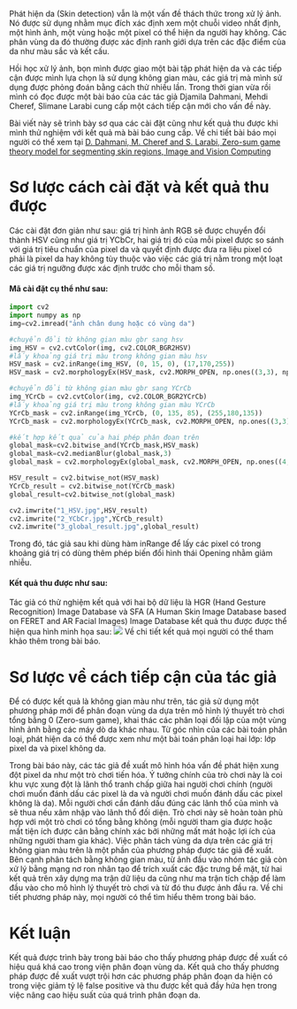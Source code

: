 Phát hiện da (Skin detection) vẫn là một vấn đề thách thức trong xử lý ảnh. Nó được sử dụng nhằm mục đích xác định xem một chuỗi video nhất định, một hình ảnh, một vùng hoặc một pixel có thể hiện da người hay không. Các phân vùng da đó thường được xác định ranh giới dựa trên các đặc điểm của da như màu sắc và kết cấu. 

Hồi học xử lý ảnh, bọn mình được giao một bài tập phát hiện da và các tiếp cận được mình lựa chọn là sử dụng không gian màu, các giá trị mà mình sử dụng được phỏng đoán bằng cách thử nhiều lần. Trong thời gian vừa rồi mình có đọc được một bài báo của các tác giả Djamila Dahmani, Mehdi Cheref, Slimane Larabi cung cấp một cách tiếp cận mới cho vấn đề này. 

Bài viết này sẽ trình bày sơ qua các cài đặt cũng như kết quả thu được khi mình thử nghiệm với kết quả mà bài báo cung cấp. Về chi tiết bài báo mọi người có thể xem tại [D. Dahmani, M. Cheref and S. Larabi, Zero-sum game theory model for segmenting skin regions, Image and Vision Computing](https://doi.org/10.1016/j.imavis.2020.103925)

# Sơ lược cách cài đặt và kết quả thu được
Các cài đặt đơn giản như sau: giá trị hình ảnh RGB sẽ được chuyển đổi thành HSV cũng như giá trị YCbCr, hai giá trị đó của mỗi pixel được so sánh với giá trị tiêu chuẩn của pixel da và quyết định được đưa ra liệu pixel có phải là pixel da hay không tùy thuộc vào việc các giá trị nằm trong một loạt các giá trị ngưỡng được xác định trước cho mỗi tham số.

#### Mã cài đặt cụ thể như sau:
```python
import cv2
import numpy as np
img=cv2.imread("ảnh chân dung hoặc có vùng da")

#chuyển đổi từ không gian màu gbr sang hsv
img_HSV = cv2.cvtColor(img, cv2.COLOR_BGR2HSV)
#lấy khoảng giá trị màu trong không gian màu hsv 
HSV_mask = cv2.inRange(img_HSV, (0, 15, 0), (17,170,255)) 
HSV_mask = cv2.morphologyEx(HSV_mask, cv2.MORPH_OPEN, np.ones((3,3), np.uint8))

#chuyển đổi từ không gian màu gbr sang YCrCb
img_YCrCb = cv2.cvtColor(img, cv2.COLOR_BGR2YCrCb)
#lấy khoảng giá trị màu trong không gian màu YCrCb 
YCrCb_mask = cv2.inRange(img_YCrCb, (0, 135, 85), (255,180,135)) 
YCrCb_mask = cv2.morphologyEx(YCrCb_mask, cv2.MORPH_OPEN, np.ones((3,3), np.uint8))

#kết hợp kết quả của hai phép phân đoạn trên
global_mask=cv2.bitwise_and(YCrCb_mask,HSV_mask)
global_mask=cv2.medianBlur(global_mask,3)
global_mask = cv2.morphologyEx(global_mask, cv2.MORPH_OPEN, np.ones((4,4), np.uint8))

HSV_result = cv2.bitwise_not(HSV_mask)
YCrCb_result = cv2.bitwise_not(YCrCb_mask)
global_result=cv2.bitwise_not(global_mask)

cv2.imwrite("1_HSV.jpg",HSV_result)
cv2.imwrite("2_YCbCr.jpg",YCrCb_result)
cv2.imwrite("3_global_result.jpg",global_result)
```

Trong đó, tác giả sau khi dùng hàm inRange để lấy các pixel có trong khoảng giá trị có dùng thêm phép biến đổi hình thái Opening nhằm giảm nhiễu.

#### Kết quả thu được như sau:
Tác giả có thử nghiệm kết quả với hai bộ dữ liệu là HGR (Hand Gesture Recognition) Image Database và SFA (A Human Skin Image Database based on FERET and AR Facial Images) Image Database kết quả thu được được thể hiện qua hình minh họa sau:
![](https://images.viblo.asia/b991cdbd-d48e-4cb0-8031-cee1897437da.png)
Về chi tiết kết quả mọi người có thể tham khảo thêm trong bài báo.

# Sơ lược về cách tiếp cận của tác giả
Để có được kết quả là không gian màu như trên, tác giả sử dụng một phương pháp mới để phân đoạn vùng da dựa trên mô hình lý thuyết trò chơi tổng bằng 0 (Zero-sum game), khai thác các phân loại đối lập của một vùng hình ảnh bằng các máy dò da khác nhau.
Từ góc nhìn của các bài toán phân loại, phát hiện da có thể được xem như một bài toán phân loại hai lớp: lớp pixel da và pixel không da.

Trong bài báo này, các tác giả đề xuất mô hình hóa vấn đề phát hiện xung đột pixel da như một trò chơi tiến hóa. Ý tưởng chính của trò chơi này là coi khu vực xung đột là lãnh thổ tranh chấp giữa hai người chơi chính (người chơi muốn đánh dấu các pixel là da và người chơi muốn đánh dấu các pixel không là da). Mỗi người chơi cần đánh dấu đúng các lãnh thổ của mình và sẽ thua nếu xâm nhập vào lãnh thổ đối diện. Trò chơi này sẽ hoàn toàn phù hợp với một trò chơi có tổng bằng không (mỗi người tham gia được hoặc mất tiện ích được cân bằng chính xác bởi những mất mát hoặc lợi ích của những người tham gia khác). Việc phân tách vùng da dựa trên các giá trị không gian màu trên là một phần của phương pháp được tác giả đề xuất. Bên cạnh phân tách bằng không gian màu, từ ảnh đầu vào nhóm tác giả còn xử lý bằng mạng nơ ron nhân tạo để trích xuất các đặc trưng bề mặt, từ hai kết quả trên xây dựng ma trận dữ liệu da cũng như ma trận tích chập để làm đầu vào cho mô hình lý thuyết trò chơi và từ đó thu được ảnh đầu ra. Về chi tiết phương pháp này, mọi người có thể tìm hiểu thêm trong bài báo.

# Kết luận
Kết quả được trình bày trong bài báo cho thấy phương pháp được đề xuất có hiệu quá khá cao trong viện phân đoạn vùng da. Kết quả cho thấy phương pháp được đề xuất vượt trội hơn các phương pháp phân đoạn da hiện có trong việc giảm tỷ lệ false positive và thu được kết quả đầy hứa hẹn trong việc nâng cao hiệu suất của quá trình phân đoạn da.